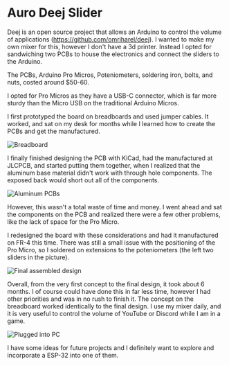 # Auro Deej Slider

Deej is an open source project that allows an Arduino to control the volume of applications (https://github.com/omriharel/deej). I wanted to make my own mixer for this, however I don't have a 3d printer. Instead I opted for sandwiching two PCBs to house the electronics and connect the sliders to the Arduino.

The PCBs, Arduino Pro Micros, Poteniometers, soldering iron, bolts, and nuts, costed around $50-60.

I opted for Pro Micros as they have a USB-C connector, which is far more sturdy than the Micro USB on the traditional Arduino Micros.

I first prototyped the board on breadboards and used jumper cables. It worked, and sat on my desk for months while I learned how to create the PCBs and get the manufactured.

![Breadboard](https://github.com/MrAuro/OnBoard/assets/35087590/16b157d3-037f-4657-9034-4af77bd4c868)

I finally finished designing the PCB with KiCad, had the manufactured at JLCPCB, and started putting them together, when I realized that the aluminum base material didn't work with through hole components. The exposed back would short out all of the components.

![Aluminum PCBs](https://github.com/MrAuro/OnBoard/assets/35087590/dea26a53-688b-4086-8b40-9ac8d4f35b5c)

However, this wasn't a total waste of time and money. I went ahead and sat the components on the PCB and realized there were a few other problems, like the lack of space for the Pro Micro.

I redesigned the board with these considerations and had it manufactured on FR-4 this time. There was still a small issue with the positioning of the Pro Micro, so I soldered on extensions to the poteniometers (the left two sliders in the picture).

![Final assembled design](https://github.com/MrAuro/OnBoard/assets/35087590/10a9ed8d-564f-42c8-9859-cbf6d9cffe13)

Overall, from the very first concept to the final design, it took about 6 months. I of course could have done this in far less time, however I had other priorities and was in no rush to finish it. The concept on the breadboard worked identically to the final design. I use my mixer daily, and it is very useful to control the volume of YouTube or Discord while I am in a game.

![Plugged into PC](https://github.com/MrAuro/OnBoard/assets/35087590/46573d99-f1bc-4c13-b084-aaae61fd3806)

I have some ideas for future projects and I definitely want to explore and incorporate a ESP-32 into one of them.
